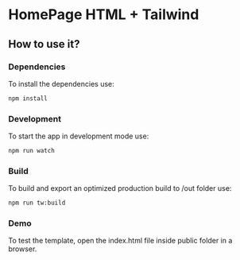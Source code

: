 # HomePage HTML + Tailwind

## How to use it?

### Dependencies

To install the dependencies use:

```bash
npm install
```

### Development

To start the app in development mode use:

```bash
npm run watch
```

### Build

To build and export an optimized production build to /out folder use:

```bash
npm run tw:build
```

### Demo

To test the template, open the index.html file inside public folder in a browser.
